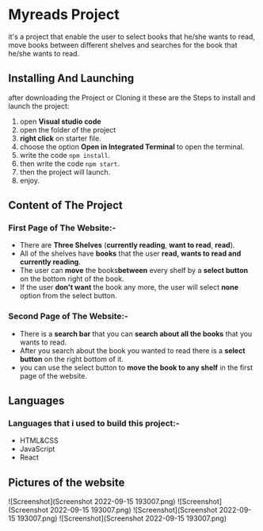 # Myreads Project
 it's a project that enable the user to select books that he/she wants to read, move books between different shelves and searches for the book that he/she wants to read.


## Installing And Launching
 after downloading the Project or Cloning it these are the Steps to install and launch the project:
  1) open **Visual studio code**
  2) open the folder of the project
  3) **right click** on starter file.
  4) choose the option **Open in Integrated Terminal** to open the terminal.
  5) write the code `npm install`.
  6) then write the code `npm start`.
  7) then the project will launch.
  8) enjoy.


## Content of The Project

### First Page of The Website:-
* There are **Three Shelves** (**currently reading**, **want to read**, **read**).
* All of the shelves have **books** that the user **read, wants to read and currently reading**.
* The user can **move** the books**between** every shelf by a **select button** on the bottom right of the book.
* If the user **don't want** the book any more, the user will select **none** option from the select button.

### Second Page of The Website:-
* There is a **search bar** that you can **search about all the books** that you wants to read.
* After you search about the book you wanted to read there is a **select button** on the right bottom of it.
* you can use the select button to **move the book to any shelf** in the first page of the website.

## Languages

### Languages that i used to build this project:-
* HTML&CSS
* JavaScript
* React

## Pictures of the website
![Screenshot](Screenshot 2022-09-15 193007.png)
![Screenshot](Screenshot 2022-09-15 193007.png)
![Screenshot](Screenshot 2022-09-15 193007.png)
![Screenshot](Screenshot 2022-09-15 193007.png)
